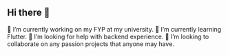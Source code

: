## Hi there 👋
🔭 I’m currently working on my FYP at my university.
🌱 I’m currently learning Flutter.
🤔 I’m looking for help with backend experience.
👯 I’m looking to collaborate on any passion projects that anyone may have.

<!--
**Git-EXPifani/Git-EXPifani** is a ✨ _special_ ✨ repository because its `README.md` (this file) appears on your GitHub profile.

Here are some ideas to get you started:

- 🔭 I’m currently working on ...
- 🌱 I’m currently learning ...
- 👯 I’m looking to collaborate on ...
- 🤔 I’m looking for help with ...
- 💬 Ask me about ...
- 📫 How to reach me: ...
- 😄 Pronouns: ...
- ⚡ Fun fact: ...
-->
